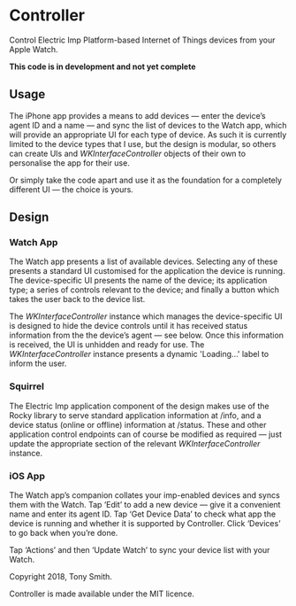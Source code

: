# Controller #

Control Electric Imp Platform-based Internet of Things devices from your Apple Watch.

**This code is in development and not yet complete**

## Usage ##

The iPhone app provides a means to add devices — enter the device’s agent ID and a name — and sync the list of devices to the Watch app, which will provide an appropriate UI for each type of device. As such it is currently limited to the device types that I use, but the design is modular, so others can create UIs and *WKInterfaceController* objects of their own to personalise the app for their use.

Or simply take the code apart and use it as the foundation for a completely different UI — the choice is yours.

## Design ##

### Watch App ###

The Watch app presents a list of available devices. Selecting any of these presents a standard UI customised for the application the device is running. The device-specific UI presents the name of the device; its application type; a series of controls relevant to the device; and finally a button which takes the user back to the device list.

The *WKInterfaceController* instance which manages the device-specific UI is designed to hide the device controls until it has received status information from the the device’s agent — see below. Once this information is received, the UI is unhidden and ready for use. The *WKInterfaceController* instance presents a dynamic 'Loading...' label to inform the user.

### Squirrel ###

The Electric Imp application component of the design makes use of the Rocky library to serve standard application information at /info, and a device status (online or offline) information at /status. These and other application control endpoints can of course be modified as required — just update the appropriate section of the relevant *WKInterfaceController* instance.

### iOS App ###

The Watch app’s companion collates your imp-enabled devices and syncs them with the Watch. Tap ‘Edit’ to add a new device — give it a convenient name and enter its agent ID. Tap ‘Get Device Data’ to check what app the device is running and whether it is supported by Controller. Click ‘Devices’ to go back when you’re done.

Tap ‘Actions’ and then ‘Update Watch’ to sync your device list with your Watch.

Copyright 2018, Tony Smith.

Controller is made available under the MIT licence.
